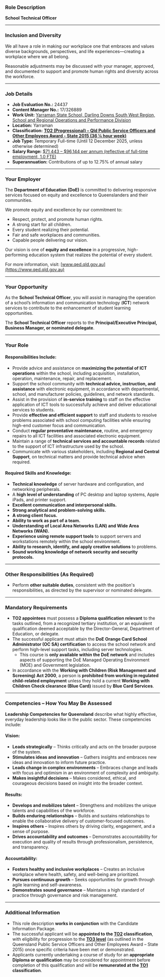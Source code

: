 ### **Role Description**  
**School Technical Officer**  

---

### **Inclusion and Diversity**  
We all have a role in making our workplace one that embraces and values diverse backgrounds, perspectives, and life experiences—creating a workplace where we all belong.  

Reasonable adjustments may be discussed with your manager, approved, and documented to support and promote human rights and diversity across the workforce.  

---

### **Job Details**  
- **Job Evaluation No.:** 24437  
- **Content Manager No.:** 17/326889  
- **Work Unit:** [Yarraman State School, Darling Downs South West Region, School and Regional Operations and Performance Division](https://maps.app.goo.gl/hVBKT2MeXzmsjEtZ9)  
- **Location:** Yarraman  
- **Classification:** **[TO2 (Progressional) – Qld Public Service Officers and Other Employees Award - State 2015 (36 ¼ hour week)](https://github.com/rahulgupta-01/Plan_1_2025/blob/main/TO_Salary.md)**  
- **Job Type:** Temporary Full-time (Until 12 December 2025, unless otherwise determined)  
- **Salary Range:** [$71,443 – $96,144 per annum (reflective of full-time employment, 1.0 FTE)](https://github.com/rahulgupta-01/Plan_1_2025/blob/main/TO_Salary.md) 
- **Superannuation:** Contributions of up to 12.75% of annual salary  

---

### **Your Employer**  
The **Department of Education (DoE)** is committed to delivering responsive services focused on equity and excellence to Queenslanders and their communities.  

We promote equity and excellence by our commitment to:  
- Respect, protect, and promote human rights.  
- A strong start for all children.  
- Every student realizing their potential.  
- Fair and safe workplaces and communities.  
- Capable people delivering our vision.  

Our vision is one of **equity and excellence** in a progressive, high-performing education system that realizes the potential of every student.  

For more information, visit: [www.qed.qld.gov.au](https://www.qed.qld.gov.au)  

---

### **Your Opportunity**  
As the **School Technical Officer**, you will assist in managing the operation of a school’s information and communication technology (**ICT**) network services to contribute to the enhancement of student learning opportunities.  

The **School Technical Officer** reports to the **Principal/Executive Principal, Business Manager, or nominated delegate**.  

---

### **Your Role**  
#### **Responsibilities Include:**  
- Provide advice and assistance on **maximizing the potential of ICT operations** within the school, including acquisition, installation, operation, maintenance, repair, and replacement.  
- Support the school community with **technical advice, instruction, and assistance** with electronic equipment, in accordance with departmental, school, and manufacturer policies, guidelines, and network standards.  
- Assist in the provision of **in-service training** to staff on the effective application of ICT tools to successfully achieve and deliver educational services to students.  
- Provide **effective and efficient support** to staff and students to resolve problems associated with school computing facilities while ensuring high-end customer focus and communication.  
- Conduct **regular preventative maintenance**, routine, and emergency repairs to all ICT facilities and associated electronic equipment.  
- Maintain a range of **technical services and accountable records** related to the support of ICT infrastructure used by the school.  
- Communicate with various stakeholders, including **Regional and Central Support**, on technical matters and provide technical advice when required.  

#### **Required Skills and Knowledge:**  
- **Technical knowledge** of server hardware and configuration, and networking peripherals.  
- A **high level of understanding** of PC desktop and laptop systems, Apple iPads, and printer support.  
- **Excellent communication and interpersonal skills.**  
- **Strong analytical and problem-solving skills.**  
- **A strong client focus.**  
- **Ability to work as part of a team.**  
- **Understanding of Local Area Networks (LAN) and Wide Area Networks (WAN).**  
- **Experience using remote support tools** to support servers and workstations remotely within the school environment.  
- **Ability to research, identify, and apply creative solutions** to problems.  
- **Sound working knowledge of network security and security protocols.**  

---

### **Other Responsibilities (As Required)**  
- Perform **other suitable duties**, consistent with the position's responsibilities, as directed by the supervisor or nominated delegate.  

---

### **Mandatory Requirements**  
- **TO2 appointees** must possess a **Diploma qualification relevant** to the tasks outlined, from a recognized tertiary institution, or an equivalent qualification deemed acceptable by the Director-General, Department of Education, or delegate.  
- The successful applicant must attain the **DoE Orange Card School Administrator (OC SA) certification** to access the school network and perform high-level support tasks, including server technologies.  
  - This course is **only available within the DoE network** and includes aspects of supporting the DoE Managed Operating Environment (MOE) and Government legislation.  
- In accordance with the **Working with Children (Risk Management and Screening) Act 2000**, a person is **prohibited from working in regulated child-related employment** unless they hold a current **Working with Children Check clearance (Blue Card)** issued by **Blue Card Services**.  

---

### **Competencies – How You May Be Assessed**  
**Leadership Competencies for Queensland** describe what highly effective, everyday leadership looks like in the public sector. These competencies include:  

#### **Vision:**  
- **Leads strategically** – Thinks critically and acts on the broader purpose of the system.  
- **Stimulates ideas and innovation** – Gathers insights and embraces new ideas and innovation to inform future practice.  
- **Leads change in complex environments** – Embraces change and leads with focus and optimism in an environment of complexity and ambiguity.  
- **Makes insightful decisions** – Makes considered, ethical, and courageous decisions based on insight into the broader context.  

#### **Results:**  
- **Develops and mobilizes talent** – Strengthens and mobilizes the unique talents and capabilities of the workforce.  
- **Builds enduring relationships** – Builds and sustains relationships to enable the collaborative delivery of customer-focused outcomes.  
- **Inspires others** – Inspires others by driving clarity, engagement, and a sense of purpose.  
- **Drives accountability and outcomes** – Demonstrates accountability for execution and quality of results through professionalism, persistence, and transparency.  

#### **Accountability:**  
- **Fosters healthy and inclusive workplaces** – Creates an inclusive workplace where health, safety, and well-being are prioritized.  
- **Pursues continuous growth** – Seeks opportunities for growth through agile learning and self-awareness.  
- **Demonstrates sound governance** – Maintains a high standard of practice through governance and risk management.  

---

### **Additional Information**  
- This role description **works in conjunction** with the Candidate Information Package.  
- The successful applicant will be **appointed to the [TO2](https://github.com/rahulgupta-01/Plan_1_2025/blob/main/TO_Salary.md) classification**, with eligibility for progression to the **[TO3 level](https://github.com/rahulgupta-01/Plan_1_2025/blob/main/TO_Salary.md)** (as outlined in the Queensland Public Service Officers and Other Employees Award – State 2015) once specific criteria have been met or demonstrated.  
- Applicants currently undertaking a course of study for an **appropriate Diploma or qualification** may be considered for appointment before completion of this qualification and will be **remunerated at the [TO1](https://github.com/rahulgupta-01/Plan_1_2025/blob/main/TO_Salary.md) classification**.
